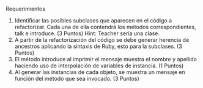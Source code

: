Requerimientos
1. Identificar las posibles subclases que aparecen en el código a refactorizar. Cada una
de ella contendrá los métodos correspondientes, talk e introduce.
(3 Puntos)
Hint: Teacher sería una clase.
2. A partir de la refactorización del código se debe generar herencia de ancestros
aplicando la sintaxis de Ruby, esto para la subclases.
(3 Puntos)
3. El método introduce al imprimir el mensaje muestra el nombre y apellido haciendo
uso de interpolación de variables de instancia.
(1 Puntos)
4. Al generar las instancias de cada objeto, se muestra un mensaje en función del
método que sea invocado.
(3 Puntos)